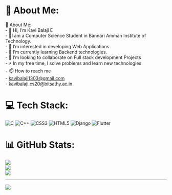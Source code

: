 # 💫 About Me:
💫 About Me:<br>- 👋 Hi, I’m Kavi Balaji E<br>- 👨‍I am a Computer Science Student in Bannari Amman Institute of Technology.<br>- 👀 I’m interested in developing Web Applications.<br>- 🌱 I’m currently learning Backend technologies.<br>- 💞️ I’m looking to collaborate on Full stack development Projects<br>- ⚡ In my free time, I solve problems and learn new technologies<br>- 📫 How to reach me<br>   - kavibalaji1303@gmail.com<br>   - kavibalaji.cs20@bitsathy.ac.in


# 💻 Tech Stack:
![C](https://img.shields.io/badge/c-%2300599C.svg?style=for-the-badge&logo=c&logoColor=white) ![C++](https://img.shields.io/badge/c++-%2300599C.svg?style=for-the-badge&logo=c%2B%2B&logoColor=white) ![CSS3](https://img.shields.io/badge/css3-%231572B6.svg?style=for-the-badge&logo=css3&logoColor=white) ![HTML5](https://img.shields.io/badge/html5-%23E34F26.svg?style=for-the-badge&logo=html5&logoColor=white) ![Django](https://img.shields.io/badge/django-%23092E20.svg?style=for-the-badge&logo=django&logoColor=white) ![Flutter](https://img.shields.io/badge/Flutter-%2302569B.svg?style=for-the-badge&logo=Flutter&logoColor=white)
# 📊 GitHub Stats:
![](https://github-readme-stats.vercel.app/api?username=kavi3830F&theme=gruvbox&hide_border=false&include_all_commits=true&count_private=false)<br/>
![](https://github-readme-streak-stats.herokuapp.com/?user=kavi3830F&theme=gruvbox&hide_border=false)<br/>
![](https://github-readme-stats.vercel.app/api/top-langs/?username=kavi3830F&theme=gruvbox&hide_border=false&include_all_commits=true&count_private=false&layout=compact)

---
[![](https://visitcount.itsvg.in/api?id=kavi3830F&icon=0&color=9)](https://visitcount.itsvg.in)

<!-- Proudly created with GPRM ( https://gprm.itsvg.in ) -->
